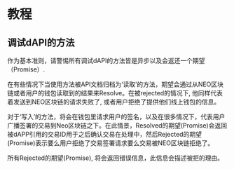 # 教程

## 调试dAPI的方法

作为基本准则，请警惕所有调试dAPI的方法皆是异步以及会返还一个期望（Promise）.

在有些情况下当使用方法被API文档归档为‘读取’的方法，期望会通过从NEO区块链或者用户的钱包读取到的结果来Resolve。在被rejected的情况下, 他同样代表着发送到NEO区块链的请求失败了, 或者用户拒绝了提供他们线上钱包的信息。

对于‘写入’的方法，将会在钱包里请求用户的签名，以及在很多情况下，代表用户广播签署的交易到Neo区块链之下。在此情景，Resolved的期望(Promise)会返回被dAPP引用的交易ID用于之后确认交易在处理中，然后Rejected的期望(Promise)表示要么用户拒绝了交易签署请求要么交易被NEO区块链拒绝了。

所有Rejected的期望(Promise), 将会返回错误信息，此信息会描述被拒的理由。
